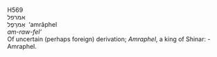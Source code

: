 <body>
  <p>H569<br>  אמרפל  <br> אַמרָפֶל  ‎  ‘amrâphel  <br><i>am-raw-fel‘ </i><br>Of uncertain (perhaps foreign) derivation; <i>Amraphel</i>, a king of Shinar: - Amraphel.<br></p>
 </body>